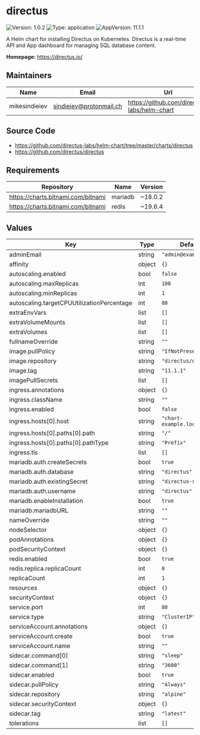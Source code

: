 # directus

![Version: 1.0.2](https://img.shields.io/badge/Version-1.0.2-informational?style=flat-square) ![Type: application](https://img.shields.io/badge/Type-application-informational?style=flat-square) ![AppVersion: 11.1.1](https://img.shields.io/badge/AppVersion-11.1.1-informational?style=flat-square)

A Helm chart for installing Directus on Kubernetes.
Directus is a real-time API and App dashboard for managing SQL database content.

**Homepage:** <https://directus.io/>

## Maintainers

| Name | Email | Url |
| ---- | ------ | --- |
| mikesindieiev | <sindieiev@protonmail.ch> | <https://github.com/directus-labs/helm-chart> |

## Source Code

* <https://github.com/directus-labs/helm-chart/tree/master/charts/directus>
* <https://github.com/directus/directus>

## Requirements

| Repository | Name | Version |
|------------|------|---------|
| https://charts.bitnami.com/bitnami | mariadb | ~18.0.2 |
| https://charts.bitnami.com/bitnami | redis | ~19.6.4 |

## Values

| Key | Type | Default | Description |
|-----|------|---------|-------------|
| adminEmail | string | `"admin@example.com"` |  |
| affinity | object | `{}` |  |
| autoscaling.enabled | bool | `false` |  |
| autoscaling.maxReplicas | int | `100` |  |
| autoscaling.minReplicas | int | `1` |  |
| autoscaling.targetCPUUtilizationPercentage | int | `80` |  |
| extraEnvVars | list | `[]` |  |
| extraVolumeMounts | list | `[]` |  |
| extraVolumes | list | `[]` |  |
| fullnameOverride | string | `""` |  |
| image.pullPolicy | string | `"IfNotPresent"` |  |
| image.repository | string | `"directus/directus"` |  |
| image.tag | string | `"11.1.1"` |  |
| imagePullSecrets | list | `[]` |  |
| ingress.annotations | object | `{}` |  |
| ingress.className | string | `""` |  |
| ingress.enabled | bool | `false` |  |
| ingress.hosts[0].host | string | `"chart-example.local"` |  |
| ingress.hosts[0].paths[0].path | string | `"/"` |  |
| ingress.hosts[0].paths[0].pathType | string | `"Prefix"` |  |
| ingress.tls | list | `[]` |  |
| mariadb.auth.createSecrets | bool | `true` |  |
| mariadb.auth.database | string | `"directus"` |  |
| mariadb.auth.existingSecret | string | `"directus-secret"` |  |
| mariadb.auth.username | string | `"directus"` |  |
| mariadb.enableInstallation | bool | `true` |  |
| mariadb.mariadbURL | string | `""` |  |
| nameOverride | string | `""` |  |
| nodeSelector | object | `{}` |  |
| podAnnotations | object | `{}` |  |
| podSecurityContext | object | `{}` |  |
| redis.enabled | bool | `true` |  |
| redis.replica.replicaCount | int | `0` |  |
| replicaCount | int | `1` |  |
| resources | object | `{}` |  |
| securityContext | object | `{}` |  |
| service.port | int | `80` |  |
| service.type | string | `"ClusterIP"` |  |
| serviceAccount.annotations | object | `{}` |  |
| serviceAccount.create | bool | `true` |  |
| serviceAccount.name | string | `""` |  |
| sidecar.command[0] | string | `"sleep"` |  |
| sidecar.command[1] | string | `"3600"` |  |
| sidecar.enabled | bool | `true` |  |
| sidecar.pullPolicy | string | `"Always"` |  |
| sidecar.repository | string | `"alpine"` |  |
| sidecar.securityContext | object | `{}` |  |
| sidecar.tag | string | `"latest"` |  |
| tolerations | list | `[]` |  |

